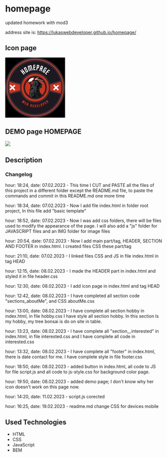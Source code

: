 # homepage
updated homework with mod3

address site is:
https://lukaswebdeveloper.github.io/homepage/

<h2>Icon page</h2>

<img src="img/icon.png">

<h2>DEMO page HOMEPAGE</h2>

<img src="img/homepage_demo.gif">

<h2>Description</h2>

<h3>Changelog</h3>
hour: 18:24,    date: 07.02.2023    -   This time I CUT and PASTE all the files of this project in a different folder except the README.md file, to paste the commands and commit in this README.md one more time

hour: 18:34,    date: 07.02.2023    -   Now I add file index.html in folder root project, In this file add "basic template"

hour: 18:52,    date: 07.02.2023    -   Now I was add css folders, there will be files used to modify the appearance of the page. I will also add a "js" folder for JAVASCRIPT files and an IMG folder for image files

hour: 20:54,    date: 07.02.2023    -   Now I add main part/tag, HEADER, SECTION AND FOOTER in index.html. I created files CSS these part/tag

hour: 21:10,    date: 07.02.2023    -   I linked  files CSS and JS in file index.html in tag HEAD

hour: 12:15,    date: 08.02.2023    -   I made the HEADER part in index.html and styled it in file header.css

hour: 12:30,    date: 08.02.2023    -   I add icon page in index.html and tag HEAD

hour: 12:42,    date: 08.02.2023    -   I have completed all section code "sections_aboutMe", and CSS aboutMe.css

hour: 13:00,    date: 08.02.2023    -   I have complete all section hobby in index.html, in file hobby.css I have style  all section hobby. In this section Is my hobby, my tree bonsai is do on site in table.

hour: 13:23,    date: 08.02.2023    -   I have complete all "section__interested" in index.html, in file interested.css and I have complete all code in interested.css

hour: 13:32,    date: 08.02.2023    -   I have complete all "footer" in index.html, there is date contact for me. I have complete style in file footer.css 

hour: 18:50,    date: 08.02.2023    -   added  button in index.html, all code to JS for file script.js and all code to js-style.css for background color page.

hour: 19:50,    date: 08.02.2023    -   added demo page;     I don't know why her icon doesn't work on this page now.

hour: 14:20,    date: 11.02.2023    -   script.js corected

hour: 16:25,    date: 19.02.2023    -   readme.md change CSS for devices mobile


<h2>Used Technologies</h2>

<ul>
    <li>HTML</li>
    <li>CSS</li>
    <li>JavaScript</li>
    <li>BEM</li>
</ul>